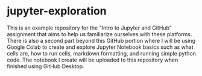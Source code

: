 # jupyter-exploration

This is an example repository for the "Intro to Jupyter and GitHub" assignment that aims to help us familiarize ourselves with these platforms. There is also a second part beyond this GitHub portion where I will be using Google Colab to create and explore Jupyter Notebook basics such as what cells are, how to run cells, markdown formatting, and running simple python code. The notebook I create will be uploaded to this repository when finished using GitHub Desktop.
